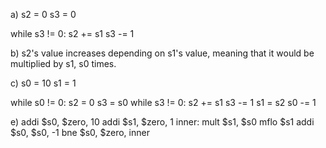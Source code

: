 a)
s2 = 0
s3 = 0

while s3 != 0:
  s2 += s1
  s3 -= 1

b) s2's value increases depending on s1's value, meaning that it would be multiplied by s1, s0 times. 

c)
s0 = 10
s1 = 1

while s0 != 0:
  s2 = 0
  s3 = s0
  while s3 != 0:
      s2 += s1
      s3 -= 1
  s1 = s2
  s0 -= 1


e) 
        addi $s0, $zero, 10
        addi $s1, $zero, 1
inner:  mult $s1, $s0
        mflo $s1
        addi $s0, $s0, -1
        bne $s0, $zero, inner
